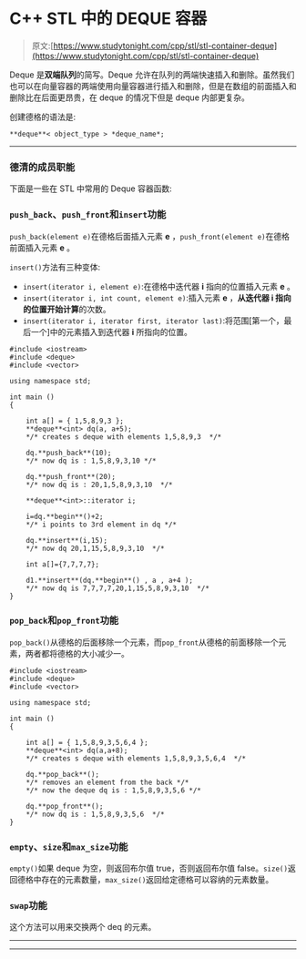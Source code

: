 # C++ STL 中的 DEQUE 容器

> 原文:[https://www.studytonight.com/cpp/stl/stl-container-deque](https://www.studytonight.com/cpp/stl/stl-container-deque)

Deque 是**双端队列**的简写。Deque 允许在队列的两端快速插入和删除。虽然我们也可以在向量容器的两端使用向量容器进行插入和删除，但是在数组的前面插入和删除比在后面更昂贵，在 deque 的情况下但是 deque 内部更复杂。

创建德格的语法是:

```
**deque**< object_type > *deque_name*;
```

* * *

### 德清的成员职能

下面是一些在 STL 中常用的 Deque 容器函数:

### `push_back`、`push_front`和`insert`功能

`push_back(element e)`在德格后面插入元素 **e** ，`push_front(element e)`在德格前面插入元素 **e** 。

`insert()`方法有三种变体:

*   `insert(iterator i, element e)`:在德格中迭代器 **i** 指向的位置插入元素 **e** 。
*   `insert(iterator i, int count, element e)`:插入元素 **e** ，**从迭代器 **i** 指向的位置开始计算**的次数。
*   `insert(iterator i, iterator first, iterator last)`:将范围[第一个，最后一个]中的元素插入到迭代器 **i** 所指向的位置。

```
#include <iostream>
#include <deque>
#include <vector>

using namespace std;

int main ()
{

    int a[] = { 1,5,8,9,3 };
    **deque**<int> dq(a, a+5);
    */* creates s deque with elements 1,5,8,9,3  */*

    dq.**push_back**(10);
    */* now dq is : 1,5,8,9,3,10 */*

    dq.**push_front**(20);
    */* now dq is : 20,1,5,8,9,3,10  */*

    **deque**<int>::iterator i;

    i=dq.**begin**()+2;
    */* i points to 3rd element in dq */*

    dq.**insert**(i,15);
    */* now dq 20,1,15,5,8,9,3,10  */*

    int a[]={7,7,7,7};

    d1.**insert**(dq.**begin**() , a , a+4 );
    */* now dq is 7,7,7,7,20,1,15,5,8,9,3,10  */*
}
```

### `pop_back`和`pop_front`功能

`pop_back()`从德格的后面移除一个元素，而`pop_front`从德格的前面移除一个元素，两者都将德格的大小减少一。

```
#include <iostream>
#include <deque>
#include <vector>

using namespace std;

int main ()
{

    int a[] = { 1,5,8,9,3,5,6,4 };
    **deque**<int> dq(a,a+8);
    */* creates s deque with elements 1,5,8,9,3,5,6,4  */*

    dq.**pop_back**();
    */* removes an element from the back */*
    */* now the deque dq is : 1,5,8,9,3,5,6 */*

    dq.**pop_front**();
    */* now dq is : 1,5,8,9,3,5,6  */*
}
```

### `empty`、`size`和`max_size`功能

`empty()`如果 deque 为空，则返回布尔值 true，否则返回布尔值 false。`size()`返回德格中存在的元素数量，`max_size()`返回给定德格可以容纳的元素数量。

### `swap`功能

这个方法可以用来交换两个 deq 的元素。

* * *

* * *